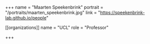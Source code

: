 +++
name = "Maarten Speekenbrink"
portrait = "/portraits/maarten_speekenbrink.jpg"
link = "https://speekenbrink-lab.github.io/people"

[[organizations]]
    name = "UCL"
    role = "Professor"

+++
